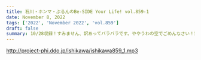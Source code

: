 ```yaml
---
title: 石川・ホンマ・ぶるんのBe-SIDE Your Life! vol.859-1
date: November 8, 2022
tags: ['2022', 'November 2022', 'vol.859']
draft: false
summary: 10/28収録！すみません、訳あってバラバラです。ややうわの空でごめんなさい！家電の話待ってます！
---
```


http://project-phi.ddo.jp/ishikawa/ishikawa859_1.mp3